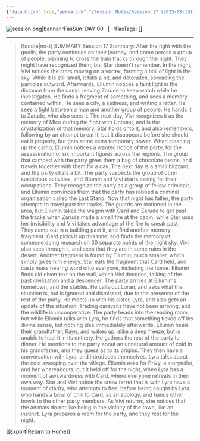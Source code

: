 ```yaml
---
{"dg-publish":true,"permalink":"/Session Notes/Session 17 (2025-08-10)/"}
---
```



![session.png|banner](/img/user/Assets/Images/Session.png)
<span class="sub2">:FasSun: DAY 00 &nbsp; | &nbsp; :FasTags: []</span>
___

> [!quote|no-t] SUMMARY
>Session 17 Summary:
>After the fight with the gnolls, the party continues on their journey, and come across a group of people, planning to cross the train tracks through the night. They might have recognized them, but Star doesn't remember. In the night, Vivi notices the stars moving on a vortex, forming a ball of light in the sky. While it is still small, it falls a bit, and detonates, spreading the particles outward. Afterwards, Ellumin notices a faint light in the distance from the camp, leaving Zarude to keep watch while he investigates. He finds a fragment of something, and sees a memory contained within. He sees a city, a sadness, and writing a letter. He sees a fight between a man and another group of people. He hands it to Zarude, who also sees it.
>The next day, Vivi recognizes it as the memory of Mico during the fight with Untoast, and is the crystallization of that memory. Star holds onto it, and also remembers, following by an attempt to eat it, but it disappears before she should eat it properly, but gets some extra temporary power. When cleaning up the camp, Ellumin notices a wanted notice of the party, for the assassination of six important figures across the regions. The group that camped with the party gives them a bag of chocolate beans, and travels together with them for a day.
>The next day is a small blizzard, and the party chats a bit. The party suspects the group of other suspicious activities, and Ellumin and Vivi starts asking for their occupations. They recognize the party as a group of fellow criminals, and Ellumin convinces them that the party has robbed a criminal organization called the Last Stand. Now that night has fallen, the party attempts to travel past the tracks.
>The guards are stationed in the area, but Ellumin takes the wagon with Card and Zarude to get past the tracks when Zarude made a small fire at the cabin, while Star uses her invisibility and Vivi takes advantage of the fire to sneak past.\
>They camp out in a building past it, and find another memory fragment. Card picks it up this time, and finds the memory of someone doing research on 30 separate points of the night sky. Vivi also sees through it, and sees that they are in some ruins in the desert. Another fragment is found by Ellumin, much smaller, which simply gives him energy. Star eats the fragment that Card held, and casts mass healing word onto everyone, including the horse. Ellumin finds old elven text on the wall, which Vivi decodes, talking of the past civilization and a descender.
 The party arrives at Ellumin's hometown, and the stables. He calls out Loran, and asks what the situation is, but is ignored and dismissed, due to the presence of the rest of the party. He meets up with his sister, Lyra, and also gets an update of the situation. Trading caravans have not been arriving, and the wildlife is uncooperative. The party heads into the reading room, but while Ellumin talks with Lyra, he finds that something ticked off his divine sense, but nothing else immediately afterwards. Ellumin heals their grandfather, Rayn, and wakes up, alike a deep freeze, but is unable to heal it in its entirety. He gathers the rest of the party to dinner.
He mentions to the party about an unnatural amount of cold in his grandfather, and they guess as to its origins. They then have a conversation with Lyra, and introduces themselves. Lyra talks about the cold sweeping over the village. Ellumin asks for Privy, a storyteller, and her whereabouts, but it held off for the night, when Lyra has a moment of awkwardness with Card, where everyone retreats in their own way. Star and Vivi notice the snow ferret that is with Lyra have a moment of clarity, who attempts to flee, before being caught by Lyra, who hands a bowl of chili to Card, as an apology, and hands other bowls to the other party members.
As Vivi returns, she notices that the animals do not like being in the vicinity of the town, like an instinct. Lyra prepares a room for the party, and they rest for the night.



>




[[Export\|Return to Home]]